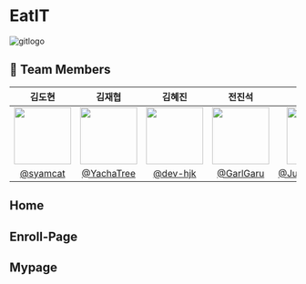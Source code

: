 # EatIT

![gitlogo](https://github.com/Practice-i5/EatIT-FE/assets/94904427/6c0d45fb-c4d0-40e7-b559-f85da3957782)

## :busts_in_silhouette: Team Members ##

|김도현|김재협|김혜진|전진석|정현민|홍관섭|
|:--------------------:|:--------------------:|:--------------------:|:--------------------:|:--------------------:|:--------------------:|
|<img src = "https://avatars.githubusercontent.com/u/94904427?v=4" width = "100" height = "100">|<img src = "https://avatars.githubusercontent.com/u/73402982?v=4" width = "100" height = "100">|<img src = "https://avatars.githubusercontent.com/u/173024446?v=4" width = "100" height = "100">|<img src = "https://avatars.githubusercontent.com/u/101577450?v=4" width = "100" height = "100">|<img src = "https://avatars.githubusercontent.com/u/148692050?v=4" width = "100" height = "100">|<img src = "https://avatars.githubusercontent.com/u/173024396?v=4" width = "100" height = "100">
|[@syamcat](https://github.com/syamcat)|[@YachaTree](https://github.com/YachaTree)|[@dev-hjk](https://github.com/dev-hjk)|[@GarlGaru](https://github.com/GarlGaru)|[@JungHyeonmin](https://github.com/JungHyeonmin)|[@gsh118](https://github.com/gsh118)|

## Home ##

## Enroll-Page ##

## Mypage ##




